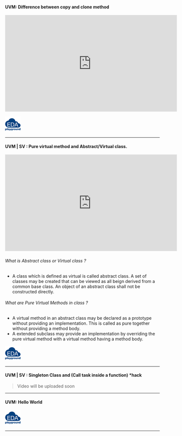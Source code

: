 #### UVM: Difference between copy and clone method
<iframe width="560" height="315" src="https://www.youtube.com/embed/ho-LfcG1eoU" title="YouTube video player" frameborder="0" allow="accelerometer; autoplay; clipboard-write; encrypted-media; gyroscope; picture-in-picture" allowfullscreen></iframe>

[![uvm_copy_clone](https://github.com/Adil3495/adil3495.github.io/blob/master/images/eda_logo.png?raw=true)](https://edaplayground.com/x/G9qS)

----------------------------------------------------------------------------------------
#### UVM | SV : Pure virtual method and Abstract/Virtual class.
<iframe width="560" height="315" src="https://www.youtube.com/embed/cbYsc-CqTQg" title="YouTube video player" frameborder="0" allow="accelerometer; autoplay; clipboard-write; encrypted-media; gyroscope; picture-in-picture" allowfullscreen></iframe>

###### What is Abstract class or Virtual class ?
 - A class which is defined as virtual is called abstract class. A set of classes may be created that can be viewed as all beign derived from a common base class. An object of an abstract class shall not be constructed directly.
###### What are Pure Virtual Methods in class ?
 - A virtual method in an abstract class may be declared as a prototype without providing an implementation. This is called as pure together without providing a method body.
 - A extended subclass may provide an implementation by overriding the pure virtual method with a virtual method having a method body.
    
[![uvm_pure_methods](https://github.com/Adil3495/adil3495.github.io/blob/master/images/eda_logo.png?raw=true)](https://edaplayground.com/x/F9JV)

-------------------------------------------------------------------------------------------
#### UVM | SV : Singleton Class and (Call task inside a function) *hack
> Video will be uploaded soon

-------------------------------------------------------------------------------------------
#### UVM: Hello World

[![uvm_hello_world](https://github.com/Adil3495/adil3495.github.io/blob/master/images/eda_logo.png?raw=true)](https://edaplayground.com/x/CRTB)

--------------------------------------------------------------------------------------------

